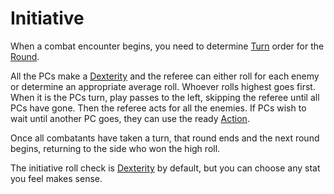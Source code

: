 # Initiative

When a combat encounter begins, you need to determine [Turn](Turn.md) order for the [Round](Round.md).

All the PCs make a [Dexterity](../Player%20Character%20Components/Chosen%20Statistics/Dexterity.md) and the referee can either roll for each enemy or determine an appropriate average roll. Whoever rolls highest goes first. When it is the PCs turn, play passes to the left, skipping the referee until all PCs have gone. Then the referee acts for all the enemies.
	If PCs wish to wait until another PC goes, they can use the ready [Action](Action.md).

Once all combatants have taken a turn, that round ends and the next round begins, returning to the side who won the high roll.

The initiative roll check is [Dexterity](../Player%20Character%20Components/Chosen%20Statistics/Dexterity.md) by default, but you can choose any stat you feel makes sense.
